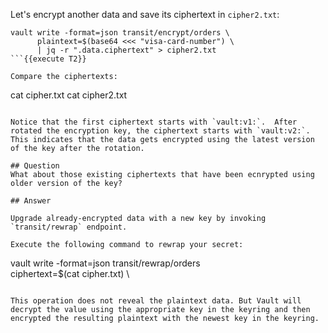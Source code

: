 Let's encrypt another data and save its ciphertext in `cipher2.txt`:

```
vault write -format=json transit/encrypt/orders \
      plaintext=$(base64 <<< "visa-card-number") \
      | jq -r ".data.ciphertext" > cipher2.txt
```{{execute T2}}

Compare the ciphertexts:

```
cat cipher.txt
cat cipher2.txt
```{{execute T2}}

Notice that the first ciphertext starts with `vault:v1:`.  After rotated the encryption key, the ciphertext starts with `vault:v2:`.  This indicates that the data gets encrypted using the latest version of the key after the rotation.

## Question
What about those existing ciphertexts that have been ecnrypted using older version of the key?

## Answer

Upgrade already-encrypted data with a new key by invoking `transit/rewrap` endpoint.  

Execute the following command to rewrap your secret:

```
vault write -format=json transit/rewrap/orders \
      ciphertext=$(cat cipher.txt) \
```{{execute T2}}

This operation does not reveal the plaintext data. But Vault will decrypt the value using the appropriate key in the keyring and then encrypted the resulting plaintext with the newest key in the keyring.
